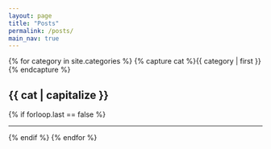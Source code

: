 ```yaml
---
layout: page
title: "Posts"
permalink: /posts/
main_nav: true
---
```


<script>
document.addEventListener("DOMContentLoaded", function() {
  var categories = document.querySelectorAll('.category-name');
  categories.forEach(function(cat) {
    cat.addEventListener('click', function() {
      var postsList = this.nextElementSibling;
      if (postsList.style.display === 'none') {
        postsList.style.display = 'block';
      } else {
        postsList.style.display = 'none';
      }
    });
  });
});
</script>

{% for category in site.categories %}
  {% capture cat %}{{ category | first }}{% endcapture %}
  <h2 class="category-name" id="{{cat}}" style="cursor:pointer;">{{ cat | capitalize }}</h2>
  <ul class="posts-list" style="display:none;">
  {% for post in site.categories[cat] %}
    <li>
      <strong>
        <a href="{{ post.url | prepend: site.baseurl }}">{{ post.title }}</a>
      </strong>
      <span class="post-date">- {{ post.date | date_to_long_string }}</span>
    </li>
  {% endfor %}
  </ul>
  {% if forloop.last == false %}<hr>{% endif %}
{% endfor %}
<br>